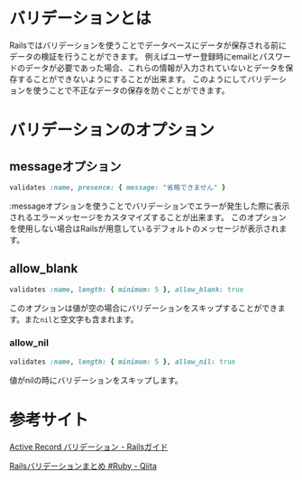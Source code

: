 # バリデーションとは

Railsではバリデーションを使うことでデータベースにデータが保存される前にデータの検証を行うことができます。
例えばユーザー登録時にemailとパスワードのデータが必要であった場合、これらの情報が入力されていないとデータを保存することができないようにすることが出来ます。
このようにしてバリデーションを使うことで不正なデータの保存を防ぐことができます。





# バリデーションのオプション

## messageオプション

```ruby
validates :name, presence: { message: "省略できません" }
```

:messageオプションを使うことでバリデーションでエラーが発生した際に表示されるエラーメッセージをカスタマイズすることが出来ます。
このオプションを使用しない場合はRailsが用意しているデフォルトのメッセージが表示されます。


## allow_blank

```ruby
validates :name, length: { minimum: 5 }, allow_blank: true
```

このオプションは値が空の場合にバリデーションをスキップすることができます。また`nil`と空文字も含まれます。

### allow_nil

```ruby
validates :name, length: { minimum: 5 }, allow_nil: true
```

値がnilの時にバリデーションをスキップします。



# 参考サイト

[Active Record バリデーション - Railsガイド](https://railsguides.jp/active_record_validations.html)

[Railsバリデーションまとめ #Ruby - Qiita](https://qiita.com/ryuuuuuuuuuu/items/b7b985465fc0bf6dcaf8)
